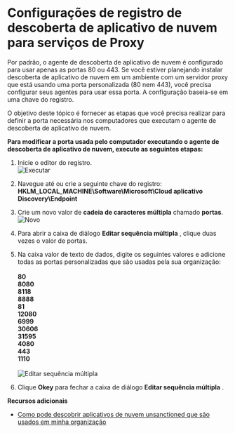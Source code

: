 <properties 
    pageTitle="Configurações de registro de descoberta de aplicativo dos serviços de Proxy de nuvem | Microsoft Azure" 
    description="O objetivo deste tópico é fornecer as etapas que você precisa realizar para definir a porta necessária nos computadores que executam o agente de descoberta de aplicativo de nuvem." 
    services="active-directory" 
    documentationCenter="" 
    authors="markusvi" 
    manager="femila"/>

<tags 
    ms.service="active-directory" 
    ms.workload="identity" 
    ms.tgt_pltfrm="na" 
    ms.devlang="na" 
    ms.topic="article" 
    ms.date="10/10/2016" 
    ms.author="markusvi"/>

# <a name="cloud-app-discovery-registry-settings-for-proxy-services"></a>Configurações de registro de descoberta de aplicativo de nuvem para serviços de Proxy

Por padrão, o agente de descoberta de aplicativo de nuvem é configurado para usar apenas as portas 80 ou 443. Se você estiver planejando instalar descoberta de aplicativo de nuvem em um ambiente com um servidor proxy que está usando uma porta personalizada (80 nem 443), você precisa configurar seus agentes para usar essa porta. A configuração baseia-se em uma chave do registro.


O objetivo deste tópico é fornecer as etapas que você precisa realizar para definir a porta necessária nos computadores que executam o agente de descoberta de aplicativo de nuvem.



**Para modificar a porta usada pelo computador executando o agente de descoberta de aplicativo de nuvem, execute as seguintes etapas:**


1. Inicie o editor do registro. <br> ![Executar](./media/active-directory-cloudappdiscovery-registry-settings-for-proxy-services/proxy01.png)

2. Navegue até ou crie a seguinte chave do registro: <br> **HKLM_LOCAL_MACHINE\Software\Microsoft\Cloud aplicativo Discovery\Endpoint** 

3. Crie um novo valor de **cadeia de caracteres múltipla** chamado **portas**. ![Novo](./media/active-directory-cloudappdiscovery-registry-settings-for-proxy-services/proxy02.png)

4. Para abrir a caixa de diálogo **Editar sequência múltipla** , clique duas vezes o valor de portas.


5. Na caixa valor de texto de dados, digite os seguintes valores e adicione todas as portas personalizadas que são usadas pela sua organização: <br><br>
**80** <br>
**8080** <br>
**8118** <br>
**8888** <br>
**81** <br>
**12080** <br>
**6999** <br>
**30606** <br>
**31595** <br>
**4080** <br>
**443** <br>
**1110** <br><br>
![Editar sequência múltipla](./media/active-directory-cloudappdiscovery-registry-settings-for-proxy-services/proxy03.png)

6. Clique **Okey** para fechar a caixa de diálogo **Editar sequência múltipla** .



**Recursos adicionais**


* [Como pode descobrir aplicativos de nuvem unsanctioned que são usados em minha organização](active-directory-cloudappdiscovery-whatis.md) 


